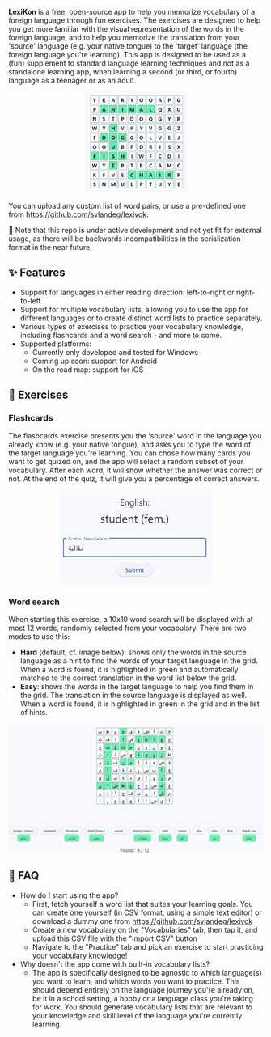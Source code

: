 **LexiKon** is a free, open-source app to help you memorize vocabulary of a foreign language through fun exercises. The exercises are designed to help you get more familiar with the visual representation of the words in the foreign language, and to help you memorize the translation from your 'source' language (e.g. your native tongue) to the 'target' language (the foreign language you're learning). This app is designed to be used as a (fun) supplement to standard language learning techniques and not as a standalone learning app, when learning a second (or third, or fourth) language as a teenager or as an adult.

<p align="center">
<img src="media/wordsearch_english.png" title="Example of a wordsearch grid" alt="Picture showing a wordsearch grid with several English words highlighted in green" width="200">
</p>

You can upload any custom list of word pairs, or use a pre-defined one from https://github.com/svlandeg/lexivok.

🚧 Note that this repo is under active development and not yet fit for external usage, as there will be backwards incompatibilities in the serialization format in the near future.

## ✨ Features

* Support for languages in either reading direction: left-to-right or right-to-left
* Support for multiple vocabulary lists, allowing you to use the app for different languages or to create distinct word lists to practice separately.
* Various types of exercises to practice your vocabulary knowledge, including flashcards and a word search - and more to come.
* Supported platforms:
   * Currently only developed and tested for Windows
   * Coming up soon: support for Android
   * On the road map: support for iOS
 
## 🎉 Exercises

### Flashcards

The flashcards exercise presents you the 'source' word in the language you already know (e.g. your native tongue), and asks you to type the word of the target language you're learning. You can chose how many cards you want to get quized on, and the app will select a random subset of your vocabulary. After each word, it will show whether the answer was correct or not. At the end of the quiz, it will give you a percentage of correct answers.

<p align="center">
<img src="media/flashcard_arabic.png" title="Example of one flashcard question" alt="Picture showing a flashcard with the question 'English: student (fem.)' and expecting the Arabic translation, which should be طالبة" width="300">
</p>

### Word search

When starting this exercise, a 10x10 word search will be displayed with at most 12 words, randomly selected from your vocabulary. There are two modes to use this:
   * **Hard** (default, cf. image below): shows only the words in the source language as a hint to find the words of your target language in the grid. When a word is found, it is highlighted in green and automatically matched to the correct translation in the word list below the grid.
   * **Easy**: shows the words in the target language to help you find them in the grid. The translation in the source language is displayed as well. When a word is found, it is highlighted in green in the grid and in the list of hints.

<p align="center">
<img src="media/wordsearch_arabic_hard.png" title="Example of grid search, hard mode" alt="Picture showing a grid search with Arabic letters, and the English translations shown as hint below" width="800">
</p>

## 📝 FAQ

* How do I start using the app?
  * First, fetch yourself a word list that suites your learning goals. You can create one yourself (in CSV format, using a simple text editor) or download a dummy one from https://github.com/svlandeg/lexivok
  * Create a new vocabulary on the "Vocabularies" tab, then tap it, and upload this CSV file with the "Import CSV" button
  * Navigate to the "Practice" tab and pick an exercise to start practicing your vocabulary knowledge!
* Why doesn't the app come with built-in vocabulary lists?
  * The app is specifically designed to be agnostic to which language(s) you want to learn, and which words you want to practice. This should depend entirely on the language journey you're already on, be it in a school setting, a hobby or a language class you're taking for work. You should generate vocabulary lists that are relevant to your knowledge and skill level of the language you're currently learning.

